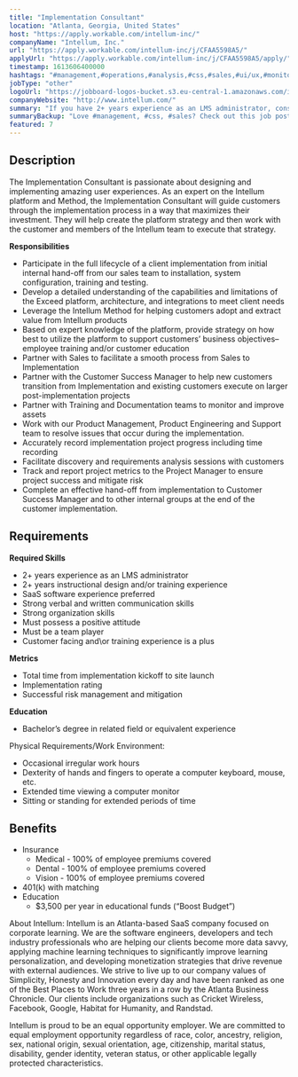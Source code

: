 ```yaml
---
title: "Implementation Consultant"
location: "Atlanta, Georgia, United States"
host: "https://apply.workable.com/intellum-inc/"
companyName: "Intellum, Inc."
url: "https://apply.workable.com/intellum-inc/j/CFAA5598A5/"
applyUrl: "https://apply.workable.com/intellum-inc/j/CFAA5598A5/apply/"
timestamp: 1613606400000
hashtags: "#management,#operations,#analysis,#css,#sales,#ui/ux,#monitoring"
jobType: "other"
logoUrl: "https://jobboard-logos-bucket.s3.eu-central-1.amazonaws.com/intellum-inc-"
companyWebsite: "http://www.intellum.com/"
summary: "If you have 2+ years experience as an LMS administrator, consider applying to Intellum's job post for a new Implementation Consultant."
summaryBackup: "Love #management, #css, #sales? Check out this job post!"
featured: 7
---
```


## Description

The Implementation Consultant is passionate about designing and implementing amazing user experiences. As an expert on the Intellum platform and Method, the Implementation Consultant will guide customers through the implementation process in a way that maximizes their investment. They will help create the platform strategy and then work with the customer and members of the Intellum team to execute that strategy.

**Responsibilities**

*   Participate in the full lifecycle of a client implementation from initial internal hand-off from our sales team to installation, system configuration, training and testing.
*   Develop a detailed understanding of the capabilities and limitations of the Exceed platform, architecture, and integrations to meet client needs
*   Leverage the Intellum Method for helping customers adopt and extract value from Intellum products
*   Based on expert knowledge of the platform, provide strategy on how best to utilize the platform to support customers’ business objectives– employee training and/or customer education
*   Partner with Sales to facilitate a smooth process from Sales to Implementation
*   Partner with the Customer Success Manager to help new customers transition from Implementation and existing customers execute on larger post-implementation projects
*   Partner with Training and Documentation teams to monitor and improve assets
*   Work with our Product Management, Product Engineering and Support team to resolve issues that occur during the implementation.
*   Accurately record implementation project progress including time recording
*   Facilitate discovery and requirements analysis sessions with customers
*   Track and report project metrics to the Project Manager to ensure project success and mitigate risk
*   Complete an effective hand-off from implementation to Customer Success Manager and to other internal groups at the end of the customer implementation.

## Requirements

**Required Skills**

*   2+ years experience as an LMS administrator
*   2+ years instructional design and/or training experience
*   SaaS software experience preferred
*   Strong verbal and written communication skills
*   Strong organization skills
*   Must possess a positive attitude
*   Must be a team player
*   Customer facing and\\or training experience is a plus

**Metrics**

*   Total time from implementation kickoff to site launch
*   Implementation rating
*   Successful risk management and mitigation

**Education**

*   Bachelor’s degree in related field or equivalent experience

Physical Requirements/Work Environment:

*   Occasional irregular work hours
*   Dexterity of hands and fingers to operate a computer keyboard, mouse, etc.
*   Extended time viewing a computer monitor
*   Sitting or standing for extended periods of time

## Benefits

*   Insurance
    *   Medical - 100% of employee premiums covered
    *   Dental - 100% of employee premiums covered
    *   Vision - 100% of employee premiums covered
*   401(k) with matching
*   Education
    *   $3,500 per year in educational funds (“Boost Budget”)

About Intellum: Intellum is an Atlanta-based SaaS company focused on corporate learning. We are the software engineers, developers and tech industry professionals who are helping our clients become more data savvy, applying machine learning techniques to significantly improve learning personalization, and developing monetization strategies that drive revenue with external audiences. We strive to live up to our company values of Simplicity, Honesty and Innovation every day and have been ranked as one of the Best Places to Work three years in a row by the Atlanta Business Chronicle. Our clients include organizations such as Cricket Wireless, Facebook, Google, Habitat for Humanity, and Randstad.

Intellum is proud to be an equal opportunity employer. We are committed to equal employment opportunity regardless of race, color, ancestry, religion, sex, national origin, sexual orientation, age, citizenship, marital status, disability, gender identity, veteran status, or other applicable legally protected characteristics.
